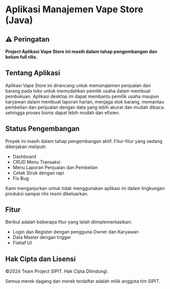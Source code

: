 # Aplikasi Manajemen Vape Store (Java)

## ⚠️ Peringatan
**Project Aplikasi Vape Store ini masih dalam tahap pengembangan dan belum full rilis.**

## Tentang Aplikasi
Aplikasi Vape Store ini dirancang untuk memanajemen penjualan dan barang pada toko untuk 
memudahkan pemilik usaha dalam membuat pembukuan. Aplikasi desktop ini dapat 
membantu pemilik usaha maupun karyawan dalam membuat laporan harian, menjaga stok 
barang, memantau pembelian dan penjualan dengan data yang lebih akurat dan mudah 
dibaca. sehingga proses bisnis dapat lebih mudah dan efisien.

## Status Pengembangan
Proyek ini masih dalam tahap pengembangan aktif. Fitur-fitur yang sedang dikerjakan meliputi:

- Dashboard
- CRUD Menu Transaksi
- Menu Laporan Penjualan dan Pembelian
- Cetak Struk dengan rapi
- Fix Bug

Kami menganjurkan untuk tidak menggunakan aplikasi ini dalam lingkungan produksi sampai rilis resmi dikeluarkan.

## Fitur
Berikut adalah beberapa fitur yang telah diimplementasikan:

- Login dan Register dengan pengguna Owner dan Karyawan
- Data Master dengan trigger
- Flatlaf UI

## Hak Cipta dan Lisensi
©2024 Team Project SIPIT. Hak Cipta Dilindungi.

Semua merek dagang dan merek terdaftar adalah milik anggota tim SIPIT.
